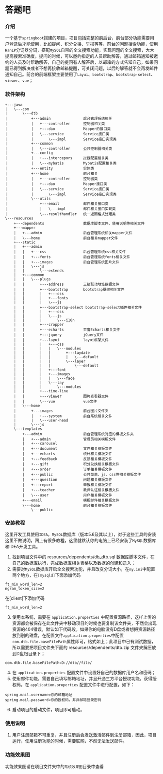 # 答题吧

### 介绍
一个基于`springboot`搭建的项目，项目包括完整的前后台，前台部分功能需要用户登录后才能使用，比如提问、积分兑换、举报等等，前台的问题搜索功能，使用`HanLP`分词器分词，搭配`MySQL`自带的全文搜索功能，实现问题的全文搜索，大大提高搜索准确度，提问的时候，可以邀约指定的人员帮助解答，通过邮箱通知被邀约的人员及时帮助解答，自己的提问有人解答后，以邮箱的方式告知自己，如果问题已得到解决或者不想再接收邮箱提醒，可关闭问题，以后的解答就不会再发邮件通知自己。前台的前端框架主要使用了`Layui`、`bootstrap`、`bootstrap-select`、`viewer`、`vue`；

### 软件架构



    +---java
    |   \---com
    |       \---dtb
    |           +---admin               后台管理系统相关
    |           |   +---controller      控制器相关类
    |           |   +---dao             Mapper的接口类
    |           |   \---service         Service接口类
    |           |       \---impl        Service接口实现类
    |           +---common
    |           |   \---controller      公共控制器相关类
    |           +---config                
    |           |   +---intercepors     拦截配置相关类
    |           |   \---mybatis         Mybatis配置相关类
    |           +---entity              实体类
    |           +---home                前台相关
    |           |   +---controller      控制器类
    |           |   +---dao             Mapper接口类
    |           |   \---service         Service接口类
    |           |       \---impl        Service接口实现类
    |           \---utils 
    |               +---email           邮件相关接口类
    |               |   \---impl        邮件相关接口实现类
    |               \---resulthandler   统一返回格式处理类
    \---resources
        +---dependents                  数据库脚本文件、使用说明等相关文件
        +---mapper  
        |   +---admin                   后台管理系统相关mapper文件
        |   \---home                    前台相关mapper文件
        +---static
        |   +---admin               
        |   |   +---css                 后台管理系统css相关文件
        |   |   +---fonts               后台管理系统fonts相关文件
        |   |   +---images              后台管理系统图片文件
        |   |   \---js  
        |   |       \---extends
        |   +---common
        |   |   \---plugs
        |   |       +---address         三级联动地址数据文件
        |   |       +---bootstrap       bootstrap框架相关文件
        |   |       |   +---css
        |   |       |   +---fonts
        |   |       |   \---js
        |   |       +---bootstrap-select bootstrap-select插件相关文件
        |   |       |   +---css
        |   |       |   \---js
        |   |       |       \---i18n
        |   |       +---cropper
        |   |       +---echarts         百度Echarts相关文件
        |   |       +---jquery          jQuery文件  
        |   |       +---layui           layui框架文件
        |   |       |   +---css
        |   |       |   |   \---modules
        |   |       |   |       +---laydate
        |   |       |   |       |   \---default
        |   |       |   |       \---layer
        |   |       |   |           \---default
        |   |       |   +---font
        |   |       |   +---images
        |   |       |   |   \---face
        |   |       |   \---lay
        |   |       |       \---modules
        |   |       +---time-line
        |   |       +---viewer          图片查看器文件
        |   |       \---vue             vue文件
        |   \---home
        |       +---images              前台图片文件夹
        |       |   +---system          前台系统相关文件
        |       |   \---user-head       
        |       \---js
        \---templates
            +---admin                   后台管理系统对应的模板文件夹
            |   +---admin               管理员相关模板文件
            |   +---carousel            
            |   +---document            文件相关模板文件
            |   +---echarts             统计相关模板文件
            |   +---feedback            反馈相关模板文件
            |   +---gift                积分兑换相关模板文件
            |   +---order               订单相关模板文件
            |   +---public              公共菜单、js、css等相关模板文件
            |   +---question            问题相关模板文件
            |   +---report              举报相关模板文件
            |   +---teacher             教师认证相关模板文件
            |   \---user                用户相关模板文件
            +---email                   模板邮件相关模板文件
            \---home                    前台相关模板文件
                \---public


### 安装教程

这里开发工具使用`IDEA`，`MySQL`数据库（版本5.6及其以上），对于这些工具的安装这里不做说明，网上有很多教程，这里就默认你的电脑上已经安装了`MySQL`数据库和IDEA开发工具。

1. 找到项目文件中的 resources/dependents/db_dtb.sql 数据库脚本文件，在自己的数据库执行，完成数据库相关表格以及数据的创建和录入；
2. 需要对`MySQL`数据库开启全文搜索功能，并且改变分词大小，在`my.ini`中配置两个地方，在`[mysqld]`下面添加代码

```
ft_min_word_len=2
ngram_token_size=2
```
   在[client]下添加代码
```
ft_min_word_len=2
```
3. 使用本系统，需要在 `application.properties` 中配置资源路径，这样上传的资源都会被保存在此文件夹中移动项目的时候也要复制该文件夹，不然会出现资源的404错误，默认如下代码段。如果你的电脑没有D盘或者想把资源路径放到别的磁盘，在配置文件`application.properties`中配置`com.dtb.file.baseFilePath`属性即可，格式如上；此项目中已有测试数据，所以需要把项目文件夹下面的 resources/dependents/dtb.zip 文件夹解压放到D盘根目录下；
```
com.dtb.file.baseFilePath=D://dtb//file/
```
4. 在 `application.properties` 配置文件中设置好自己的数据库用户名和密码；
5. 使用邮件功能，需要自己填写邮箱地址，并且开通三方平台授权功能，获得授权码，在 `application.properties` 配置文件中进行配置，如下：
```
spring.mail.username=你的邮箱地址
spring.mail.password=你的授权码，并非邮箱登录密码
```
6. 启动项目的启动文件，项目即可启动。

### 使用说明

1. 用户注册邮箱不可重复，并且注册后会发送激活邮件到注册邮箱，因此，项目运行，使用注册功能的时候，需要联网，不然无法发送邮件。


### 功能效果图
功能效果图请在项目文件夹中的`系统效果图`目录中查看
